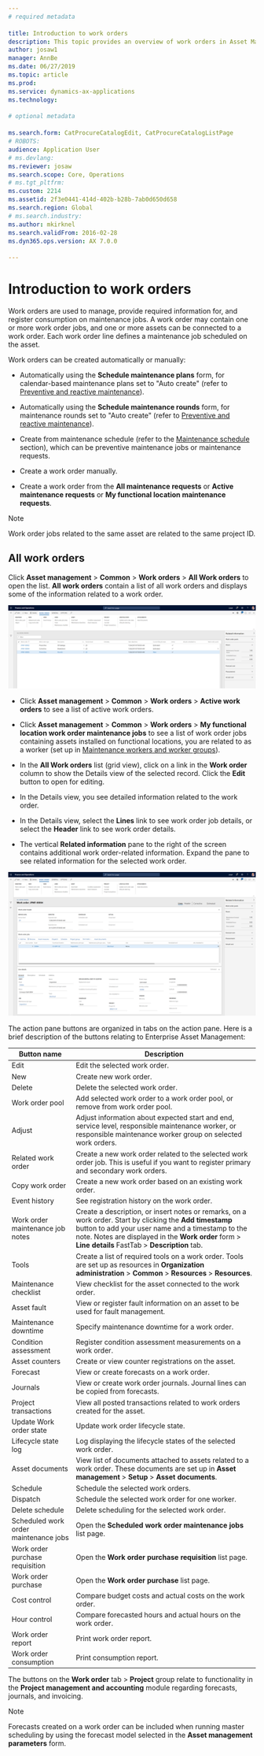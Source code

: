 ```yaml
---
# required metadata

title: Introduction to work orders
description: This topic provides an overview of work orders in Asset Management.
author: josaw1
manager: AnnBe
ms.date: 06/27/2019
ms.topic: article
ms.prod: 
ms.service: dynamics-ax-applications
ms.technology: 

# optional metadata

ms.search.form: CatProcureCatalogEdit, CatProcureCatalogListPage
# ROBOTS: 
audience: Application User
# ms.devlang: 
ms.reviewer: josaw
ms.search.scope: Core, Operations
# ms.tgt_pltfrm: 
ms.custom: 2214
ms.assetid: 2f3e0441-414d-402b-b28b-7ab0d650d658
ms.search.region: Global
# ms.search.industry: 
ms.author: mkirknel
ms.search.validFrom: 2016-02-28
ms.dyn365.ops.version: AX 7.0.0

---
```


# Introduction to work orders

Work orders are used to manage, provide required information for, and register consumption on maintenance jobs. A work order may contain one or more work order jobs, and one or more assets can be connected to a work order. Each work order line defines a maintenance job scheduled on the asset.

Work orders can be created automatically or manually:

- Automatically using the **Schedule maintenance plans** form, for calendar-based maintenance plans set to "Auto create" (refer to [Preventive and reactive maintenance](../preventive-and-reactive-maintenance/preventive-maintenance-overview.md)).  

- Automatically using the **Schedule maintenance rounds** form, for maintenance rounds set to "Auto create" (refer to [Preventive and reactive maintenance](../preventive-and-reactive-maintenance/preventive-maintenance-overview.md)).  

- Create from maintenance schedule (refer to the [Maintenance schedule](../preventive-and-reactive-maintenance/object-calendar.md) section), which can be preventive maintenance jobs or maintenance requests.  

- Create a work order manually.  

- Create a work order from the **All maintenance requests** or **Active maintenance requests** or **My functional location maintenance requests**.

>[!NOTE]
>Work order jobs related to the same asset are related to the same project ID.

## All work orders

Click **Asset management** > **Common** > **Work orders** > **All Work orders** to open the list. **All work orders** contain a list of all work orders and displays some of the information related to a work order.

![Figure 1](media/01-work-orders.png)

- Click **Asset management** > **Common** > **Work orders** > **Active work orders** to see a list of active work orders.

- Click **Asset management** > **Common** > **Work orders** > **My functional location work order maintenance jobs** to see a list of work order jobs containing assets installed on functional locations, you are related to as a worker (set up in [Maintenance workers and worker groups](../setup-for-objects/workers-and-worker-groups.md)).

- In the **All Work orders** list (grid view), click on a link in the **Work order** column to show the Details view of the selected record. Click the **Edit** button to open for editing.  

- In the Details view, you see detailed information related to the work order.  

- In the Details view, select the **Lines** link to see work order job details, or select the **Header** link to see work order details.  

- The vertical **Related information** pane to the right of the screen contains additional work order-related information. Expand the pane to see related information for the selected work order.  


![Figure 2](media/02-work-orders.png)


The action pane buttons are organized in tabs on the action pane. Here is a brief description of the buttons relating to Enterprise Asset Management:



| Button name                     | Description                                                                                                                                                                                                                                                             |
|---------------------------------|-------------------------------------------------------------------------------------------------------------------------------------------------------------------------------------------------------------------------------------------------------------------------|
| Edit                            | Edit the selected work order.                                                                                                                                                                                                                                           |
| New                             | Create new work order.                                                                                                                                                                                                                                                  |
| Delete                          | Delete the selected work order.                                                                                                                                                                                                                                         |
| Work order pool                 | Add selected work order to a work order pool, or remove from work order pool.                                                                                                                                                                                           |
| Adjust                          | Adjust information about expected start and end, service level, responsible maintenance worker, or responsible maintenance worker group on selected work orders.                                                                                                                                     |
| Related work order              | Create a new work order related to the selected work order job. This is useful if you want to register primary and secondary work orders.                                                                                                                              |
| Copy work order                 | Create a new work order based on an existing work order.                                                                                                                                                                                                                |
| Event history                   | See registration history on the work order.                                                                                                                                                                                                                |
| Work order maintenance job notes                           | Create a description, or insert notes or remarks, on a work order. Start by clicking the **Add timestamp** button to add your user name and a timestamp to the note. Notes are displayed in the **Work order** form > **Line details** FastTab > **Description** tab. |
| Tools                           | Create a list of required tools on a work order. Tools are set up as resources in **Organization administration** > **Common** > **Resources** > **Resources**.                                                                                                      |
| Maintenance checklist           | View checklist for the asset connected to the work order.                                                                                                                                                                                                              |
| Asset fault                     | View or register fault information on an asset to be used for fault management.                                                                                                                                                                                        |
| Maintenance downtime            | Specify maintenance downtime for a work order.                                                                                                                                                                                                                               |
| Condition assessment            | Register condition assessment measurements on a work order.                                                                                                                                                                                                             |
| Asset counters                 | Create or view counter registrations on the asset.                                                                                                                                                                                                                     |
| Forecast                        | View or create forecasts on a work order.                                                                                                                                                                                                                               |
| Journals                        | View or create work order journals. Journal lines can be copied from forecasts.                                                                                                                                                                                         |
| Project transactions            | View all posted transactions related to work orders created for the asset.                                                                                                                                                                                             |
| Update Work order state                | Update work order lifecycle state.                                                                                                                                                                                                                                                |
| Lifecycle state log                       | Log displaying the lifecycle states of the selected work order.                                                                                                                                                                                                                   |
| Asset documents                | View list of documents attached to assets related to a work order. These documents are set up in **Asset management** > **Setup** > **Asset documents**.                                                                                                 |
| Schedule                        | Schedule the selected work orders.                                                                                                                                                                                                                                      |
| Dispatch            | Schedule the selected work order for one worker.                                                                                                                                                                                                                        |
| Delete schedule                 | Delete scheduling for the selected work order.                                                                                                                                                                                                                          |
| Scheduled work order maintenance jobs             | Open the **Scheduled work order maintenance jobs** list page.                                                                                                                                                                                                                             |
| Work order purchase requisition | Open the **Work order purchase requisition** list page.                                                                                                                                                                                                                 |
| Work order purchase             | Open the **Work order purchase** list page.                                                                                                                                                                                                                             |
| Cost control                    | Compare budget costs and actual costs on the work order.                                                                                                                                                                                                                |
| Hour control                    | Compare forecasted hours and actual hours on the work order.                                                                                                                                                                                                                |
| Work order report               | Print work order report.                                                                                                                                                                                                                                                |
| Work order consumption          | Print consumption report.                                                                                                                                                                                                                                               |


The buttons on the **Work order** tab > **Project** group relate to functionality in the **Project management and accounting** module regarding forecasts, journals, and invoicing.

>[!NOTE]
>Forecasts created on a work order can be included when running master scheduling by using the forecast model selected in the **Asset management parameters** form.

